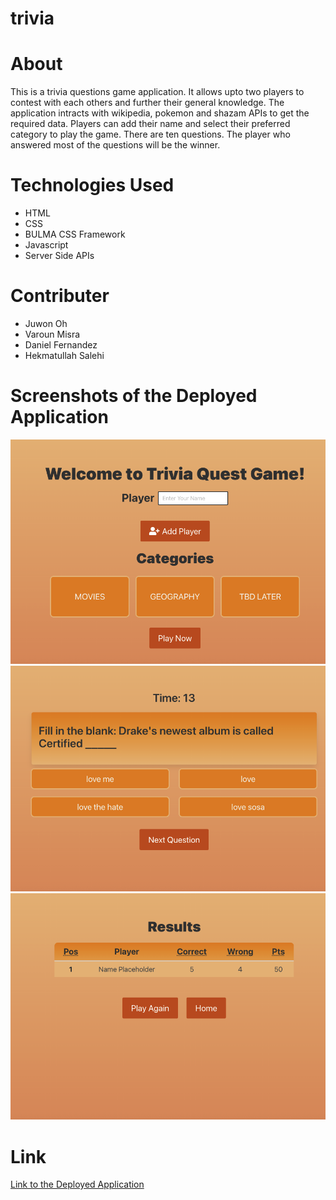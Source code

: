 # trivia

# About
This is a trivia questions game application. It allows upto two players to contest with each others and further their general knowledge. The application intracts with wikipedia, pokemon and shazam APIs to get the required data. Players can add their name and select their preferred category to play the game. There are ten questions. The player who answered most of the questions will be the winner.

# Technologies Used

* HTML
* CSS
* BULMA CSS Framework
* Javascript
* Server Side APIs

# Contributer

* Juwon Oh
* Varoun Misra
* Daniel Fernandez
* Hekmatullah Salehi

# Screenshots of the Deployed Application

![Deployed Trivia Application](assets/images/screenshot1.png)
![Deployed Trivia Application](assets/images/screenshot2.png)
![Deployed Trivia Application](assets/images/screenshot3.png)

# Link

[Link to the Deployed Application](https://vbmisra.github.io/trivia/)

